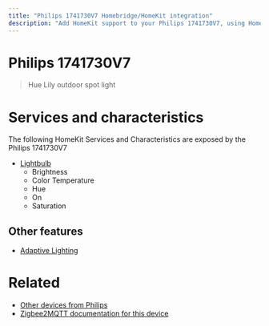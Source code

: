 ```yaml
---
title: "Philips 1741730V7 Homebridge/HomeKit integration"
description: "Add HomeKit support to your Philips 1741730V7, using Homebridge, Zigbee2MQTT and homebridge-z2m."
---
```

<!---
This file has been GENERATED using src/docgen/docgen.ts
DO NOT EDIT THIS FILE MANUALLY!
-->
# Philips 1741730V7
> Hue Lily outdoor spot light


# Services and characteristics
The following HomeKit Services and Characteristics are exposed by
the Philips 1741730V7

* [Lightbulb](../../light.md)
  * Brightness
  * Color Temperature
  * Hue
  * On
  * Saturation

## Other features
* [Adaptive Lighting](../../light.md)

# Related
* [Other devices from Philips](../index.md#philips)
* [Zigbee2MQTT documentation for this device](https://www.zigbee2mqtt.io/devices/1741730V7.html)